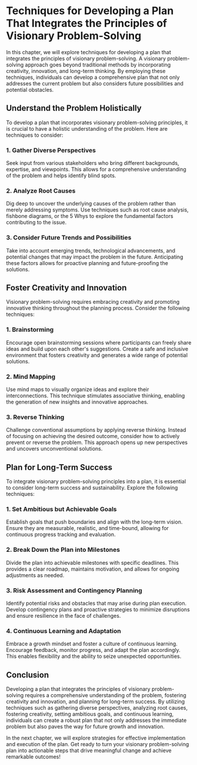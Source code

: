 Techniques for Developing a Plan That Integrates the Principles of Visionary Problem-Solving
=====================================================================================================

In this chapter, we will explore techniques for developing a plan that integrates the principles of visionary problem-solving. A visionary problem-solving approach goes beyond traditional methods by incorporating creativity, innovation, and long-term thinking. By employing these techniques, individuals can develop a comprehensive plan that not only addresses the current problem but also considers future possibilities and potential obstacles.

Understand the Problem Holistically
-----------------------------------

To develop a plan that incorporates visionary problem-solving principles, it is crucial to have a holistic understanding of the problem. Here are techniques to consider:

### 1. **Gather Diverse Perspectives**

Seek input from various stakeholders who bring different backgrounds, expertise, and viewpoints. This allows for a comprehensive understanding of the problem and helps identify blind spots.

### 2. **Analyze Root Causes**

Dig deep to uncover the underlying causes of the problem rather than merely addressing symptoms. Use techniques such as root cause analysis, fishbone diagrams, or the 5 Whys to explore the fundamental factors contributing to the issue.

### 3. **Consider Future Trends and Possibilities**

Take into account emerging trends, technological advancements, and potential changes that may impact the problem in the future. Anticipating these factors allows for proactive planning and future-proofing the solutions.

Foster Creativity and Innovation
--------------------------------

Visionary problem-solving requires embracing creativity and promoting innovative thinking throughout the planning process. Consider the following techniques:

### 1. **Brainstorming**

Encourage open brainstorming sessions where participants can freely share ideas and build upon each other's suggestions. Create a safe and inclusive environment that fosters creativity and generates a wide range of potential solutions.

### 2. **Mind Mapping**

Use mind maps to visually organize ideas and explore their interconnections. This technique stimulates associative thinking, enabling the generation of new insights and innovative approaches.

### 3. **Reverse Thinking**

Challenge conventional assumptions by applying reverse thinking. Instead of focusing on achieving the desired outcome, consider how to actively prevent or reverse the problem. This approach opens up new perspectives and uncovers unconventional solutions.

Plan for Long-Term Success
--------------------------

To integrate visionary problem-solving principles into a plan, it is essential to consider long-term success and sustainability. Explore the following techniques:

### 1. **Set Ambitious but Achievable Goals**

Establish goals that push boundaries and align with the long-term vision. Ensure they are measurable, realistic, and time-bound, allowing for continuous progress tracking and evaluation.

### 2. **Break Down the Plan into Milestones**

Divide the plan into achievable milestones with specific deadlines. This provides a clear roadmap, maintains motivation, and allows for ongoing adjustments as needed.

### 3. **Risk Assessment and Contingency Planning**

Identify potential risks and obstacles that may arise during plan execution. Develop contingency plans and proactive strategies to minimize disruptions and ensure resilience in the face of challenges.

### 4. **Continuous Learning and Adaptation**

Embrace a growth mindset and foster a culture of continuous learning. Encourage feedback, monitor progress, and adapt the plan accordingly. This enables flexibility and the ability to seize unexpected opportunities.

Conclusion
----------

Developing a plan that integrates the principles of visionary problem-solving requires a comprehensive understanding of the problem, fostering creativity and innovation, and planning for long-term success. By utilizing techniques such as gathering diverse perspectives, analyzing root causes, fostering creativity, setting ambitious goals, and continuous learning, individuals can create a robust plan that not only addresses the immediate problem but also paves the way for future growth and innovation.

In the next chapter, we will explore strategies for effective implementation and execution of the plan. Get ready to turn your visionary problem-solving plan into actionable steps that drive meaningful change and achieve remarkable outcomes!
